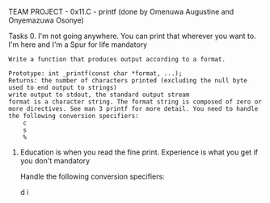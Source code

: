 TEAM PROJECT - 0x11.C - printf (done by Omenuwa Augustine and Onyemazuwa Osonye)

Tasks 
0. I'm not going anywhere. You can print that wherever you want to. I'm here and I'm a Spur for life mandatory

	Write a function that produces output according to a format.

	Prototype: int _printf(const char *format, ...);
	Returns: the number of characters printed (excluding the null byte used to end output to strings)
	write output to stdout, the standard output stream
	format is a character string. The format string is composed of zero or more directives. See man 3 printf for more detail. You need to handle the following conversion specifiers:
	    c
	    s
	    %

1. Education is when you read the fine print. Experience is what you get if you don't mandatory

	Handle the following conversion specifiers:

	d
	i

